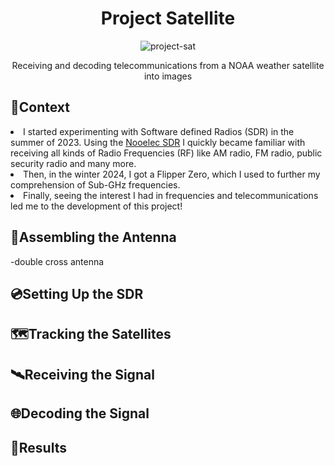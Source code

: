 <h1 align="center">Project Satellite</h1>

<p align="center"><img src="https://github.com/Gregster31/Satellite-Project/assets/123277418/9702bb2e-7b63-49f1-a217-794bc5e0a41c" alt="project-sat"></p>
<p align="center">Receiving and decoding telecommunications from a NOAA weather satellite into images</p>

<h2>📓Context</h2>
<li>I started experimenting with Software defined Radios (SDR) in the summer of 2023. Using the <a href="https://www.nooelec.com/store/sdr/sdr-receivers/nesdr-smart-sdr.html">Nooelec SDR</a> I quickly became familiar with receiving all kinds of Radio Frequencies (RF) like AM radio, FM radio, public security radio and many more.</li>
<li>Then, in the winter 2024, I got a Flipper Zero, which I used to further my comprehension of Sub-GHz frequencies.</li>
<li>Finally, seeing the interest I had in frequencies and telecommunications led me to the development of this project!</li>

<h2>📡Assembling the Antenna</h2>
-double cross antenna

<h2>💿Setting Up the SDR</h2>


<h2>🗺️Tracking the Satellites</h2>


<h2>🛰️Receiving the Signal</h2>


<h2>🌐Decoding the Signal</h2>


<h2>📍Results</h2>
